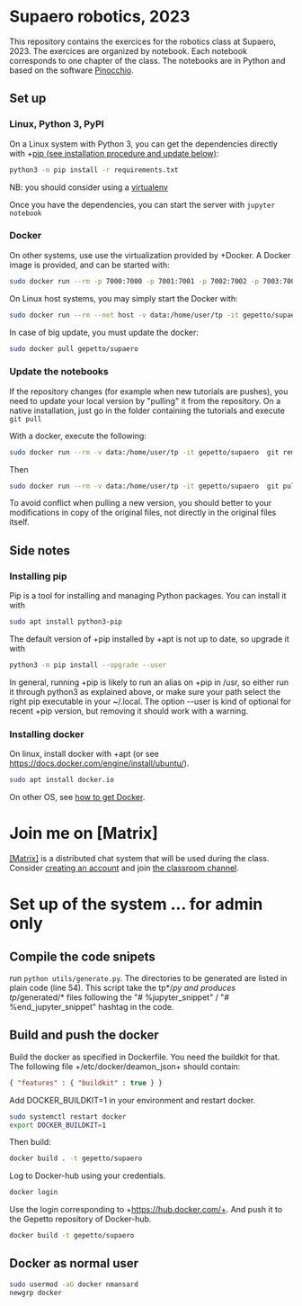 # Supaero robotics, 2023

This repository contains the exercices for the robotics class at Supaero, 2023.
The exercices are organized by notebook. Each notebook corresponds to one chapter of the class.
The notebooks are in Python and based on the software [Pinocchio](https://github.com/stack-of-tasks/pinocchio).

## Set up

### Linux, Python 3, PyPI

On a Linux system with Python 3, you can get the dependencies directly with +[pip (see installation procedure and update below)](#installing-pip):
```bash
python3 -m pip install -r requirements.txt
```


NB: you should consider using a [virtualenv](https://docs.python.org/3/library/venv.html)

Once you have the dependencies, you can start the server with `jupyter notebook`

### Docker

On other systems, use use the virtualization provided by +Docker. A Docker image is provided, and can be started with:

```bash
sudo docker run --rm -p 7000:7000 -p 7001:7001 -p 7002:7002 -p 7003:7003 -p 7004:7004 -p 8888:8888 -v data:/home/user/tp -it gepetto/supaero
```

On Linux host systems, you may simply start the Docker with:

```bash
sudo docker run --rm --net host -v data:/home/user/tp -it gepetto/supaero
```

In case of big update, you must update the docker:
```bash
sudo docker pull gepetto/supaero
```

### Update the notebooks

If the repository changes (for example when new tutorials are pushes), you need to update your local
version by "pulling" it from the repository.
On a native installation, just go in the folder containing the tutorials and execute ```git pull```

With a docker, execute the following:
```bash
sudo docker run --rm -v data:/home/user/tp -it gepetto/supaero  git remote set-url origin https://github.com/gepetto/supaero2023
```
Then
```bash
sudo docker run --rm -v data:/home/user/tp -it gepetto/supaero  git pull --rebase origin main
```

To avoid conflict when pulling a new version, you should better to your modifications in copy of the original files,
not directly in the original files itself.

## Side notes

### Installing pip

Pip is a tool for installing and managing Python packages. You can install it with

```bash
sudo apt install python3-pip
```

The default version of +pip installed by +apt is not up to date, so upgrade it with
```bash
python3 -m pip install --upgrade --user
```

In general, running +pip is likely to run an alias on +pip in /usr, so either run it through python3 as explained above, or make sure your path select the right pip executable in your ~/.local. The option --user is kind of optional for recent +pip version, but removing it should work with a warning.

### Installing docker

On linux, install docker with +apt (or see https://docs.docker.com/engine/install/ubuntu/).

```bash
sudo apt install docker.io
```
On other OS, see [how to get Docker](https://docs.docker.com/get-docker/).


# Join me on \[Matrix\]

[\[Matrix\]](https://matrix.org/) is a distributed chat system that will be used during the class. Consider [creating an account](https://app.element.io/#/register) and join [the classroom channel](https://matrix.to/#/#supaero-robotics-2023:laas.fr).


# Set up of the system ... for admin only

## Compile the code snipets

run ```python utils/generate.py```. The directories to be generated are listed in plain code (line 54).
This script take the tp*/*py and produces tp*/generated/* files following the "# %jupyter_snippet" /
"# %end_jupyter_snippet"  hashtag in the code.

## Build and push the docker

Build the docker as specified in Dockerfile. You need the buildkit for that. The following file +/etc/docker/deamon_json+ should contain:
```json
{ "features" : { "buildkit" : true } }
```
Add DOCKER_BUILDKIT=1 in your environment and restart docker.
```bash
sudo systemctl restart docker
export DOCKER_BUILDKIT=1
```
Then build:
```bash
docker build . -t gepetto/supaero
```
Log to Docker-hub using your credentials.
```bash
docker login
```
Use the login corresponding to +https://hub.docker.com/+.
And push it to the Gepetto repository of Docker-hub.
```bash
docker build -t gepetto/supaero
```

## Docker as normal user

```bash
sudo usermod -aG docker nmansard
newgrp docker
```
